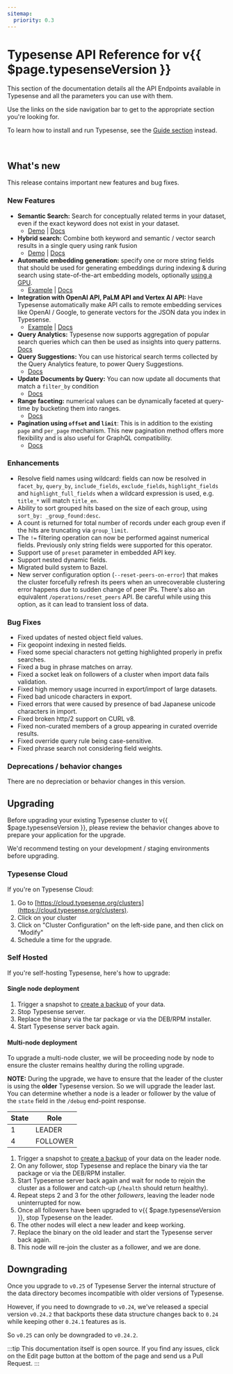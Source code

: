 ```yaml
---
sitemap:
  priority: 0.3
---
```


# Typesense API Reference for v{{ $page.typesenseVersion }}

This section of the documentation details all the API Endpoints available in Typesense and all the parameters you can use with them.

Use the links on the side navigation bar to get to the appropriate section you're looking for.

To learn how to install and run Typesense, see the [Guide section](/guide/README.md) instead.

<br/>

## What's new

This release contains important new features and bug fixes.

### New Features

- **Semantic Search:** Search for conceptually related terms in your dataset, even if the exact keyword does not exist in your dataset. 
  - [Demo](https://hn-comments-search.typesense.org) | [Docs](https://typesense.org/docs/0.25.0/api/vector-search.html#semantic-search)
- **Hybrid search:** Combine both keyword and semantic / vector search results in a single query using rank fusion
  - [Demo](https://hn-comments-search.typesense.org) | [Docs](https://typesense.org/docs/0.25.0/api/vector-search.html#hybrid-search)
- **Automatic embedding generation:** specify one or more string fields that should be used for generating embeddings during indexing & during search using
    state-of-the-art embedding models, optionally [using a GPU](https://typesense.org/docs/0.25.0/api/vector-search.html#using-a-gpu-optional). 
  - [Example](https://github.com/typesense/showcase-hn-comments-semantic-search/blob/0a10f2ef34e01e79049e7ba42ae8660e80cf524f/scripts/indexDataInTypesense.js#L32-L45) | [Docs](https://typesense.org/docs/0.25.0/api/vector-search.html#using-built-in-models)
- **Integration with OpenAI API, PaLM API and Vertex AI API:** Have Typesense automatically make API calls to remote embedding services like OpenAI / Google, to generate vectors for the JSON data you index in Typesense. 
  - [Example](https://github.com/typesense/showcase-hn-comments-semantic-search/blob/0a10f2ef34e01e79049e7ba42ae8660e80cf524f/scripts/indexDataInTypesense.js#L49-L67) | [Docs](https://typesense.org/docs/0.25.0/api/vector-search.html#using-openai-api)
- **Query Analytics:** Typesense now supports aggregation of popular search queries which can then be used as insights into query patterns. [Docs](https://typesense.org/docs/0.25.0/api/analytics-query-suggestions.html)
- **Query Suggestions:** You can use historical search terms collected by the Query Analytics feature, to power Query Suggestions.
  - [Docs](https://typesense.org/docs/0.25.0/api/analytics-query-suggestions.html#query-suggestions)
- **Update Documents by Query:** You can now update all documents that match a `filter_by` condition
  - [Docs](https://typesense.org/docs/0.25.0/api/documents.html#update-by-query)
- **Range faceting:** numerical values can be dynamically faceted at query-time by bucketing them into ranges.
  - [Docs](https://typesense.org/docs/0.25.0/api/search.html#faceting-parameters)
- **Pagination using `offset` and `limit`**: This is in addition to the existing `page` and `per_page` mechanism. This new pagination method offers more flexibility and is also useful for GraphQL compatibility.
  - [Docs](https://typesense.org/docs/0.25.0/api/search.html#pagination-parameters)

### Enhancements

- Resolve field names using wildcard: fields can now be resolved in `facet_by`, `query_by`, `include_fields`, `exclude_fields`,
  `highlight_fields` and `highlight_full_fields` when a wildcard expression is used, e.g. `title_*` will match `title_en`.
- Ability to sort grouped hits based on the size of each group, using `sort_by: _group_found:desc`.
- A count is returned for total number of records under each group even if the hits are truncating via `group_limit`.
- The `!=` filtering operation can now be performed against numerical fields. Previously only string fields were supported for this operator.
- Support use of `preset` parameter in embedded API key.
- Support nested dynamic fields. 
- Migrated build system to Bazel.
- New server configuration option (`--reset-peers-on-error`) that makes the cluster forcefully refresh its peers when an
  unrecoverable clustering error happens due to sudden change of peer IPs. There's also an equivalent
  `/operations/reset_peers` API. Be careful while using this option, as it can lead to transient loss of data.

### Bug Fixes

- Fixed updates of nested object field values.
- Fix geopoint indexing in nested fields.
- Fixed some special characters not getting highlighted properly in prefix searches.
- Fixed a bug in phrase matches on array.
- Fixed a socket leak on followers of a cluster when import data fails validation.
- Fixed high memory usage incurred in export/import of large datasets.
- Fixed bad unicode characters in export.
- Fixed errors that were caused by presence of bad Japanese unicode characters in import.
- Fixed broken http/2 support on CURL v8.
- Fixed non-curated members of a group appearing in curated override results.
- Fixed override query rule being case-sensitive.
- Fixed phrase search not considering field weights.

### Deprecations / behavior changes

There are no depreciation or behavior changes in this version.

## Upgrading

Before upgrading your existing Typesense cluster to v{{ $page.typesenseVersion }}, please review the behavior
changes above to prepare your application for the upgrade.

We'd recommend testing on your development / staging environments before upgrading. 

### Typesense Cloud

If you're on Typesense Cloud:

1. Go to [https://cloud.typesense.org/clusters](https://cloud.typesense.org/clusters).
2. Click on your cluster
3. Click on "Cluster Configuration" on the left-side pane, and then click on "Modify"
4. Schedule a time for the upgrade.

### Self Hosted

If you're self-hosting Typesense, here's how to upgrade:

#### Single node deployment

1. Trigger a snapshot to [create a backup](cluster-operations.md#create-snapshot-for-backups) of your data.
2. Stop Typesense server.
3. Replace the binary via the tar package or via the DEB/RPM installer. 
4. Start Typesense server back again.

#### Multi-node deployment

To upgrade a multi-node cluster, we will be proceeding node by node to ensure the cluster remains healthy during the rolling upgrade.

**NOTE:** During the upgrade, we have to ensure that the leader of the cluster is using the **older** Typesense version. 
So we will upgrade the leader last. You can determine whether a node is a leader or follower by the value of the `state` 
field in the `/debug` end-point response.

| State | Role     |
|-------|----------|
| 1     | LEADER   |
| 4     | FOLLOWER |

1. Trigger a snapshot to [create a backup](cluster-operations.md#create-snapshot-for-backups) of your data 
   on the leader node.
2. On any follower, stop Typesense and replace the binary via the tar package or via the DEB/RPM installer.
3. Start Typesense server back again and wait for node to rejoin the cluster as a follower and catch-up (`/health` should return healthy). 
4. Repeat steps 2 and 3 for the other _followers_, leaving the leader node uninterrupted for now.
5. Once all followers have been upgraded to v{{ $page.typesenseVersion }}, stop Typesense on the leader.
6. The other nodes will elect a new leader and keep working. 
7. Replace the binary on the old leader and start the Typesense server back again. 
8. This node will re-join the cluster as a follower, and we are done.


## Downgrading

Once you upgrade to `v0.25` of Typesense Server the internal structure of the data directory becomes incompatible with older versions of Typesense. 

However, if you need to downgrade to `v0.24`, we've released a special version `v0.24.2` that backports these data structure changes back to `0.24` while keeping other `0.24.1` features as is.

So `v0.25` can only be downgraded to `v0.24.2`. 

:::tip
This documentation itself is open source. If you find any issues, click on the Edit page button at the bottom of the page and send us a Pull Request.
:::

<RedirectOldLinks />